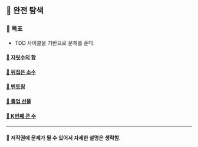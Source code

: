 ## 🦄 완전 탐색

### 🎈 목표
- TDD 사이클을 기반으로 문제를 푼다.

#### [🤔 자릿수의 합](https://github.com/saseungmin/daily_coding_dojo/tree/master/inflearn_algorism/section4/solution1)
#### [🤔 뒤집은 소수](https://github.com/saseungmin/daily_coding_dojo/tree/master/inflearn_algorism/section4/solution2)
#### [🤔 멘토링](https://github.com/saseungmin/daily_coding_dojo/tree/master/inflearn_algorism/section4/solution3)
#### [🤔 졸업 선물](https://github.com/saseungmin/daily_coding_dojo/tree/master/inflearn_algorism/section4/solution4)
#### [🤔 K번째 큰 수](https://github.com/saseungmin/daily_coding_dojo/tree/master/inflearn_algorism/section4/solution5)
----

#### 📌 저작권에 문제가 될 수 있어서 자세한 설명은 생략함.
